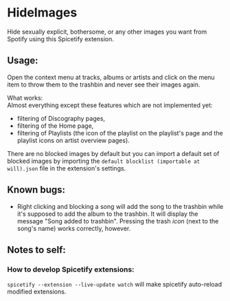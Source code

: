 # HideImages

Hide sexually explicit, bothersome, or any other images you want from Spotify using this Spicetify extension.


## Usage:

Open the context menu at tracks, albums or artists and click on the menu item to throw them to the trashbin and never see their images again.

What works:  
Almost everything except these features which are not implemented yet: 

- filtering of Discography pages, 
- filtering of the Home page, 
- filtering of Playlists (the icon of the playlist on the playlist's page and the playlist icons on artist overview pages). 

There are no blocked images by default but you can import a default set of blocked images by importing the `default blocklist (importable at will).json` file in the extension's settings.

## Known bugs:

- Right clicking and blocking a song will add the song to the trashbin while it's supposed to add the album to the trashbin. It will display the message "Song added to trashbin". Pressing the trash _icon_ (next to the song's name) works correctly, however. 

## Notes to self:

### How to develop Spicetify extensions:  
`spicetify --extension --live-update watch` will make spicetify auto-reload modified extensions. 